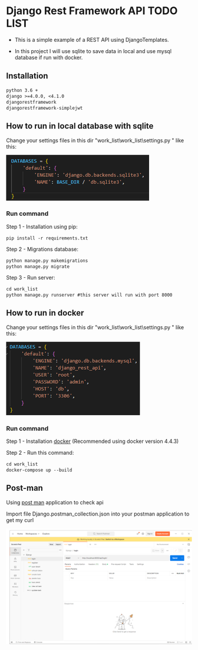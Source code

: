 # Django Rest Framework API TODO LIST

- This is a simple example of a REST API using DjangoTemplates.

- In this project I will use sqlite to save data in local and use mysql database if run with docker.

## Installation

    python 3.6 +
    django >=4.0.0, <4.1.0
    djangorestframework
    djangorestframework-simplejwt

## How to run in local database with sqlite

Change your settings files in this dir "work_list\work_list\settings.py " like this:

![plot](./image/setting-datbase-sqlite.png)

### Run command
Step 1 - Installation using pip:

    pip install -r requirements.txt


Step 2 - Migrations database:

    python manage.py makemigrations
    python manage.py migrate


Step 3 - Run server:

    cd work_list
    python manage.py runserver #this server will run with port 8000

## How to run in docker

Change your settings files in this dir "work_list\work_list\settings.py " like this:

![plot](./image/setting-datbase-mysql-docker.png)

### Run command

Step 1 - Installation <a href="https://docs.docker.com/desktop/">docker</a> (Recommended using docker version 4.4.3)

Step 2 - Run this command:
    
    cd work_list
    docker-compose up --build

## Post-man

Using <a href='https://www.postman.com/'>post man</a> application to check api

Import file Django.postman_collection.json into your postman application to get my curl 

![plot](./image/postman.png)
